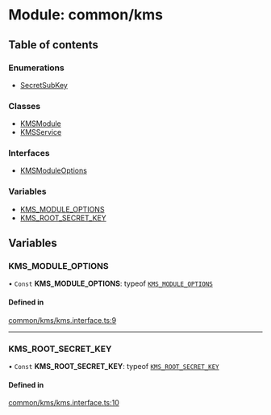 # Module: common/kms

## Table of contents

### Enumerations

- [SecretSubKey](../enums/common_kms.SecretSubKey.md)

### Classes

- [KMSModule](../classes/common_kms.KMSModule.md)
- [KMSService](../classes/common_kms.KMSService.md)

### Interfaces

- [KMSModuleOptions](../interfaces/common_kms.KMSModuleOptions.md)

### Variables

- [KMS\_MODULE\_OPTIONS](common_kms.md#kms_module_options)
- [KMS\_ROOT\_SECRET\_KEY](common_kms.md#kms_root_secret_key)

## Variables

### <a id="kms_module_options" name="kms_module_options"></a> KMS\_MODULE\_OPTIONS

• `Const` **KMS\_MODULE\_OPTIONS**: typeof [`KMS_MODULE_OPTIONS`](common_kms.md#kms_module_options)

#### Defined in

[common/kms/kms.interface.ts:9](https://github.com/brickdoc/brickdoc/blob/master/apps/server-api/src/common/kms/kms.interface.ts#L9)

___

### <a id="kms_root_secret_key" name="kms_root_secret_key"></a> KMS\_ROOT\_SECRET\_KEY

• `Const` **KMS\_ROOT\_SECRET\_KEY**: typeof [`KMS_ROOT_SECRET_KEY`](common_kms.md#kms_root_secret_key)

#### Defined in

[common/kms/kms.interface.ts:10](https://github.com/brickdoc/brickdoc/blob/master/apps/server-api/src/common/kms/kms.interface.ts#L10)
